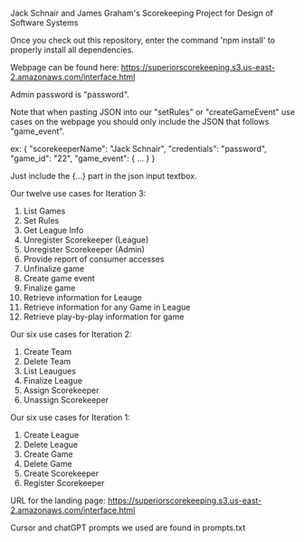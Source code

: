Jack Schnair and James Graham's Scorekeeping Project for Design of Software Systems

Once you check out this repository, enter the command 'npm install' to properly install all dependencies.

Webpage can be found here: https://superiorscorekeeping.s3.us-east-2.amazonaws.com/interface.html

Admin password is "password".

Note that when pasting JSON into our "setRules" or "createGameEvent" use cases on the webpage you should only include the JSON that follows "game_event". 

ex: {
  "scorekeeperName": "Jack Schnair",
  "credentials": "password",
  "game_id": "22",
  "game_event": {
    ...
  }
}

Just include the {...} part in the json input textbox.

Our twelve use cases for Iteration 3:

1. List Games
2. Set Rules
3. Get League Info
4. Unregister Scorekeeper (League)
5. Unregister Scorekeeper (Admin)
6. Provide report of consumer accesses
7. Unfinalize game
8. Create game event
9. Finalize game
10. Retrieve information for Leauge
11. Retrieve information for any Game in League
12. Retrieve play-by-play information for game

Our six use cases for Iteration 2:
1. Create Team
2. Delete Team
3. List Leaugues
4. Finalize League
5. Assign Scorekeeper
6. Unassign Scorekeeper

Our six use cases for Iteration 1:
1. Create League
2. Delete League
3. Create Game
4. Delete Game
5. Create Scorekeeper
6. Register Scorekeeper

URL for the landing page: https://superiorscorekeeping.s3.us-east-2.amazonaws.com/interface.html

Cursor and chatGPT prompts we used are found in prompts.txt